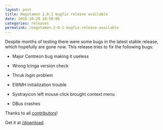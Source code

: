 ```yaml
---
layout: post
title: Nagstamon 2.0.1 bugfix release available
date: 2016-10-20 10:50:06
categories: releases
permalink: /nagstamon-2-0-1-bugfix-release-available
---
```


Despite months of testing there were some bugs in the latest stable release, which hopefully are gone now. This release tries to fix the following bugs:




* Major Centreon bug making it useless

* Wrong Icinga version check

* Thruk login problem

* EWMH initialization trouble

* Systrayicon left mouse click brought context menu

* DBus crashes



Thanks to all [contributors](https://github.com/HenriWahl/Nagstamon/graphs/contributors)!


Get it at [/download](/download/#testing).


